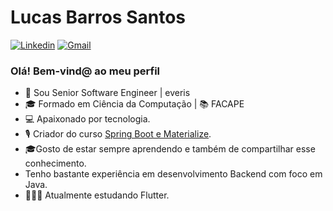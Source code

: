 # Lucas Barros Santos

[![Linkedin](https://img.shields.io/badge/LinkedIn-blue?style=for-the-badge&logo=Linkedin)](https://www.linkedin.com/in/lucasbarrossantos/)
[![Gmail](https://img.shields.io/badge/-Gmail-c14438?style=for-the-badge&logo=Gmail&logoColor=white&link=mailto:lucas14081992@gmail.com)](mailto:lucas14081992@gmail.com)



### Olá! Bem-vind@ ao meu perfil

- 👷 Sou Senior Software Engineer | everis
- 🎓 Formado em Ciência da Computação | 📚 FACAPE
- 💻 Apaixonado por tecnologia.
- 🎙️ Criador do curso [Spring Boot e Materialize](https://www.hotmart.com/product/curso-de-spring-boot-e-materialize).
- 🎓Gosto de estar sempre aprendendo e também de compartilhar esse conhecimento.
- Tenho bastante experiência em desenvolvimento Backend com foco em Java.
- 👨🏻‍💻 Atualmente estudando Flutter.
